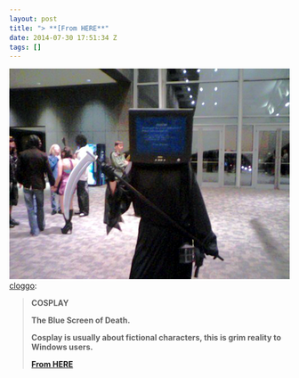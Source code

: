 ```yaml
---
layout: post
title: "> **[From HERE**"
date: 2014-07-30 17:51:34 Z
tags: []
---
```

![](/media/2014/07/93323467051.jpg)
[cloggo](http://cloggo.tumblr.com/post/93098012407/cosplay-the-blue-screen-of-death-cosplay-is):

> **COSPLAY**
> 
> **The Blue Screen of Death.**
> 
> **Cosplay is usually about fictional characters, this is grim reality to Windows users.**
> 
> **[From HERE](http://imgur.com/gallery/JPOsSc1)**
